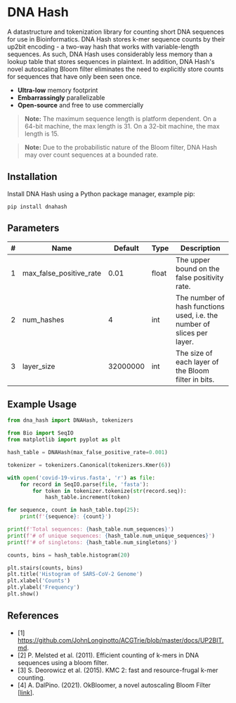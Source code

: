 # DNA Hash

A datastructure and tokenization library for counting short DNA sequences for use in Bioinformatics. DNA Hash stores k-mer sequence counts by their up2bit encoding - a two-way hash that works with variable-length sequences. As such, DNA Hash uses considerably less memory than a lookup table that stores sequences in plaintext. In addition, DNA Hash's novel autoscaling Bloom filter eliminates the need to explicitly store counts for sequences that have only been seen once.

- **Ultra-low** memory footprint
- **Embarrassingly** parallelizable
- **Open-source** and free to use commercially

> **Note:** The maximum sequence length is platform dependent. On a 64-bit machine, the max length is 31. On a 32-bit machine, the max length is 15.

> **Note:** Due to the probabilistic nature of the Bloom filter, DNA Hash may over count sequences at a bounded rate.

## Installation
Install DNA Hash using a Python package manager, example pip:

```
pip install dnahash
```

## Parameters
| # | Name | Default | Type | Description |
|---|---|---|---|---|
| 1 | max_false_positive_rate | 0.01 | float | The upper bound on the false positivity rate. |
| 2 | num_hashes | 4 | int | The number of hash functions used, i.e. the number of slices per layer. |
| 3 | layer_size | 32000000 | int | The size of each layer of the Bloom filter in bits. |

## Example Usage

```python
from dna_hash import DNAHash, tokenizers

from Bio import SeqIO
from matplotlib import pyplot as plt

hash_table = DNAHash(max_false_positive_rate=0.001)

tokenizer = tokenizers.Canonical(tokenizers.Kmer(6))

with open('covid-19-virus.fasta', 'r') as file:
    for record in SeqIO.parse(file, 'fasta'):
        for token in tokenizer.tokenize(str(record.seq)):
            hash_table.increment(token)

for sequence, count in hash_table.top(25):
    print(f'{sequence}: {count}')

print(f'Total sequences: {hash_table.num_sequences}')
print(f'# of unique sequences: {hash_table.num_unique_sequences}')
print(f'# of singletons: {hash_table.num_singletons}')

counts, bins = hash_table.histogram(20)

plt.stairs(counts, bins)
plt.title('Histogram of SARS-CoV-2 Genome')
plt.xlabel('Counts')
plt.ylabel('Frequency')
plt.show()
```

## References
- [1] https://github.com/JohnLonginotto/ACGTrie/blob/master/docs/UP2BIT.md.
- [2] P. Melsted et al. (2011). Efficient counting of k-mers in DNA sequences using a bloom filter.
- [3] S. Deorowicz et al. (2015). KMC 2: fast and resource-frugal k-mer counting.
- [4] A. DalPino. (2021). OkBloomer, a novel autoscaling Bloom Filter [[link](https://github.com/andrewdalpino/PyBloomer)].
